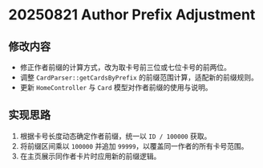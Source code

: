 # 20250821 Author Prefix Adjustment

## 修改内容
- 修正作者前缀的计算方式，改为取卡号前三位或七位卡号的前两位。
- 调整 `CardParser::getCardsByPrefix` 的前缀范围计算，适配新的前缀规则。
- 更新 `HomeController` 与 `Card` 模型对作者前缀的使用与说明。

## 实现思路
1. 根据卡号长度动态确定作者前缀，统一以 `ID / 100000` 获取。
2. 将前缀区间乘以 `100000` 并追加 `99999`，以覆盖同一作者的所有卡号范围。
3. 在主页展示同作者卡片时应用新的前缀逻辑。
